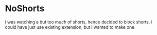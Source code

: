 # NoShorts


i was watching a but too much of shorts, hence decided to block shorts. i could have just use existing extension, but i wanted to make one.
